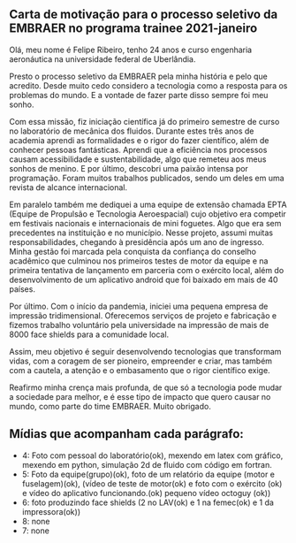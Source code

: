 ## Carta de motivação para o processo seletivo da EMBRAER no programa trainee 2021-janeiro

Olá, meu nome é Felipe Ribeiro, tenho 24 anos e curso engenharia aeronáutica na universidade federal de Uberlândia.

Presto o processo seletivo da EMBRAER pela minha história e pelo que acredito.
Desde muito cedo considero a tecnologia como a resposta para os problemas do mundo.
E a vontade de fazer parte disso sempre foi meu sonho.

Com essa missão, fiz iniciação científica já do primeiro semestre de curso no laboratório de mecânica dos fluidos. Durante estes três anos de academia aprendi as formalidades e o rigor do fazer científico, além de conhecer pessoas fantásticas. Aprendi que a eficiência nos processos causam acessibilidade e sustentabilidade, algo que remeteu aos meus sonhos de menino. E por último, descobri uma paixão intensa por programação. Foram muitos trabalhos publicados, sendo um deles em uma revista de alcance internacional.

Em paralelo também me dediquei a uma equipe de extensão chamada EPTA (Equipe de Propulsão e Tecnologia Aeroespacial) cujo objetivo era competir em festivais nacionais e internacionais de mini foguetes. Algo que era sem precedentes na instituição e no município. Nesse projeto, assumi muitas responsabilidades, chegando à presidência após um ano de ingresso. Minha gestão foi marcada pela conquista da confiança do conselho acadêmico que culminou nos primeiros testes de motor da equipe e na primeira tentativa de lançamento em parceria com o exército local, além do desenvolvimento de um aplicativo android que foi baixado em mais de 40 países.

Por último. Com o início da pandemia, iniciei uma pequena empresa de impressão tridimensional. Oferecemos serviços de projeto e fabricação e fizemos trabalho voluntário pela universidade na impressão de mais de 8000 face shields para a comunidade local.

Assim, meu objetivo é seguir desenvolvendo tecnologias que transformam vidas, com a coragem de ser pioneiro, empreender e criar, mas também com a cautela, a atenção e o embasamento que o rigor científico exige.

Reafirmo minha crença mais profunda, de que só a tecnologia pode mudar a sociedade para melhor, e é esse tipo de impacto que quero causar no mundo, como parte do time EMBRAER.
Muito obrigado.


## Mídias que acompanham cada parágrafo:

- 4: Foto com pessoal do laboratório(ok), mexendo em latex com gráfico, mexendo em python, simulação 2d de fluido com código em fortran.
- 5: Foto da equipe(grupo)(ok), foto de um relatório da equipe (motor e fuselagem)(ok), (vídeo de teste de motor(ok) e foto com o exército (ok) e vídeo do aplicativo funcionando.(ok) pequeno vídeo octoguy (ok))
- 6: foto produzindo face shields (2 no LAV(ok) e 1 na femec(ok) e 1 da impressora(ok))
- 8: none
- 7: none
